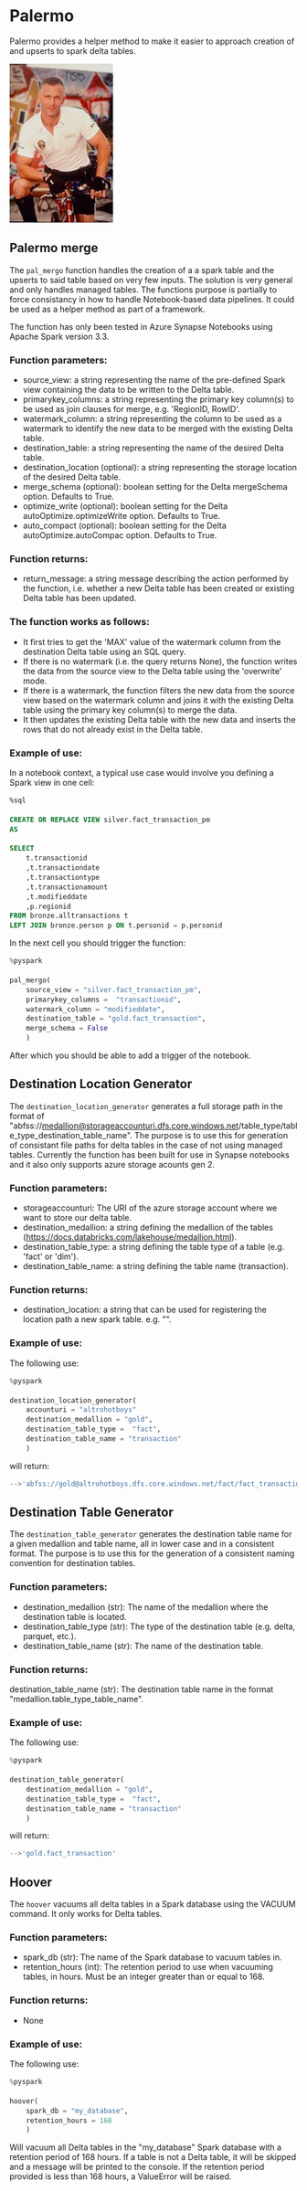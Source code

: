 # Palermo

Palermo provides a helper method to make it easier to approach creation of and upserts to spark delta tables.

![palermo](https://github.com/eirikmag/palermo/blob/main/images/palermo.jfif)


## Palermo merge

The `pal_mergo` function handles the creation of a a spark table and the upserts to said table based on very few inputs. The solution is very general and only handles managed tables.
The functions purpose is partially to force consistancy in how to handle Notebook-based data pipelines. It could be used as a helper method as part of a framework.

The function has only been tested in Azure Synapse Notebooks using Apache Spark version 3.3.

### Function parameters:

* source_view: a string representing the name of the pre-defined Spark view containing the data to be written to the Delta table.
* primarykey_columns: a string representing the primary key column(s) to be used as join clauses for merge, e.g. 'RegionID, RowID'.
* watermark_column: a string representing the column to be used as a watermark to identify the new data to be merged with the existing Delta table.
* destination_table: a string representing the name of the desired Delta table. 
* destination_location (optional): a string representing the storage location of the desired Delta table.
* merge_schema (optional): boolean setting for the Delta mergeSchema option. Defaults to True.
* optimize_write (optional): boolean setting for the Delta autoOptimize.optimizeWrite option. Defaults to True.
* auto_compact (optional): boolean setting for the Delta autoOptimize.autoCompac option. Defaults to True.

### Function returns:

* return_message: a string message describing the action performed by the function, i.e. whether a new Delta table has been created or existing Delta table has been updated.


### The function works as follows:

- It first tries to get the 'MAX' value of the watermark column from the destination Delta table using an SQL query.
- If there is no watermark (i.e. the query returns None), the function writes the data from the source view to the Delta table using the 'overwrite' mode.
- If there is a watermark, the function filters the new data from the source view based on the watermark column and joins it with the existing Delta table using the primary key column(s) to merge the data. 
- It then updates the existing Delta table with the new data and inserts the rows that do not already exist in the Delta table.

### Example of use:
In a notebook context, a typical use case would involve you defining a Spark view in one cell:


```sql
%sql

CREATE OR REPLACE VIEW silver.fact_transaction_pm
AS 

SELECT
    t.transactionid
    ,t.transactiondate
    ,t.transactiontype
    ,t.transactionamount
    ,t.modifieddate
    ,p.regionid
FROM bronze.alltransactions t
LEFT JOIN bronze.person p ON t.personid = p.personid
```

In the next cell you should trigger the function:
```python
%pyspark 

pal_mergo(
    source_view = "silver.fact_transaction_pm",
    primarykey_columns =  "transactionid",
    watermark_column = "modifieddate",
    destination_table = "gold.fact_transaction",
    merge_schema = False
    )
```

After which you should be able to add a trigger of the notebook.


## Destination Location Generator

The  `destination_location_generator` generates a full storage path in the format of "abfss://medallion@storageaccounturi.dfs.core.windows.net/table_type/table_type_destination_table_name". 
The purpose is to use this for generation of consistant file paths for delta tables in the case of not using managed tables. Currently the function has been built for use in Synapse notebooks and it also only supports azure storage acounts gen 2. 

### Function parameters:
* storageaccounturi: The URI of the azure storage account where we want to store our delta table.
* destination_medallion: a string defining the medallion of the tables (https://docs.databricks.com/lakehouse/medallion.html).
* destination_table_type: a string defining the table type of a table (e.g. 'fact' or 'dim').
* destination_table_name: a string defining the table name (transaction).

### Function returns:
* destination_location: a string that can be used for registering the location path a new spark table. e.g. "".


### Example of use:
The following use:
```python
%pyspark 

destination_location_generator(
    accounturi = "altrohotboys"
    destination_medallion = "gold",
    destination_table_type =  "fact",
    destination_table_name = "transaction"
    )
```
will return:
```python
-->'abfss://gold@altrohotboys.dfs.core.windows.net/fact/fact_transaction/'
```

## Destination Table Generator
The `destination_table_generator` generates the destination table name for a given medallion and table name, all in lower case and in a consistent format. The purpose is to use this for the generation of a consistent naming convention for destination tables.

### Function parameters:
* destination_medallion (str): The name of the medallion where the destination table is located.
* destination_table_type (str): The type of the destination table (e.g. delta, parquet, etc.).
* destination_table_name (str): The name of the destination table.

### Function returns:
destination_table_name (str): The destination table name in the format "medallion.table_type_table_name".

### Example of use:
The following use:
```python
%pyspark

destination_table_generator(
    destination_medallion = "gold",
    destination_table_type =  "fact",
    destination_table_name = "transaction"
    )
```
will return:
```python
-->'gold.fact_transaction'
```

## Hoover
The `hoover` vacuums all delta tables in a Spark database using the VACUUM command. It only works for Delta tables.

### Function parameters:
* spark_db (str): The name of the Spark database to vacuum tables in.
* retention_hours (int): The retention period to use when vacuuming tables, in hours. Must be an integer greater than or equal to 168.

### Function returns:
* None

### Example of use:
The following use:
```python
%pyspark

hoover(
    spark_db = "my_database",
    retention_hours = 168
    )
```

Will vacuum all Delta tables in the "my_database" Spark database with a retention period of 168 hours. If a table is not a Delta table, it will be skipped and a message will be printed to the console. If the retention period provided is less than 168 hours, a ValueError will be raised.